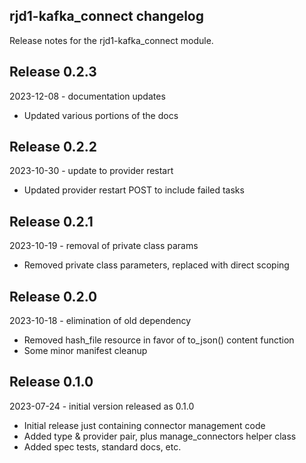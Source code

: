 ## rjd1-kafka_connect changelog

Release notes for the rjd1-kafka_connect module.

## Release 0.2.3

2023-12-08 - documentation updates

* Updated various portions of the docs

## Release 0.2.2

2023-10-30 - update to provider restart

* Updated provider restart POST to include failed tasks

## Release 0.2.1

2023-10-19 - removal of private class params

* Removed private class parameters, replaced with direct scoping

## Release 0.2.0

2023-10-18 - elimination of old dependency

* Removed hash_file resource in favor of to_json() content function
* Some minor manifest cleanup

## Release 0.1.0

2023-07-24 - initial version released as 0.1.0

* Initial release just containing connector management code
* Added type & provider pair, plus manage_connectors helper class
* Added spec tests, standard docs, etc.
